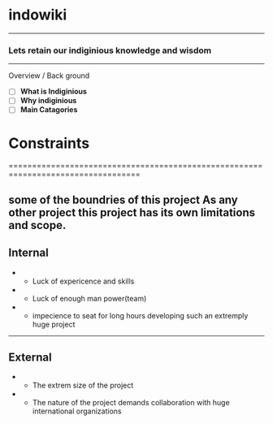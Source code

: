 # indowiki
-------------------------------------------------------
### Lets retain our indiginious knowledge and wisdom
---------------------------------------------------
Overview  / Back ground 

- [ ] **What is Indiginious**
- [ ] **Why indiginious**
- [ ] **Main Catagories**

# Constraints
==================================================================================

some of the boundries of this project
As any other project this project has its own limitations and scope.
----------------------------------------------------------------------------------
## Internal 
- * Luck of expericence and skills 
- * Luck of enough man power(team)
- * impecience to seat for long hours developing such an extremply huge project
-------------------------------------------------------------------------------
## External 
- * The extrem size of the project
- * The nature of the project demands collaboration with huge international organizations 

